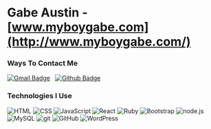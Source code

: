 # Gabe Austin - [www.myboygabe.com](http://www.myboygabe.com/)

<p>
<h3>Ways To Contact Me</h3>

[![Gmail Badge](https://img.shields.io/badge/-gabriel.austin2019@gmail.com-blue?style=flat-square&logo=Gmail&logoColor=white&link=mailto:gabriel.austin2019@gmail.com)](mailto:gabriel.austin2019@gmail.com)  &nbsp;
[![Github Badge](https://img.shields.io/badge/-gabeaustin-black?style=flat-square&logo=github&logoColor=white&link=https://github.com/gabeaustin)](https://github.com/gabeaustin)
</p>

<h3>Technologies I Use</h3>
<p>
    <img alt="HTML" src="https://img.shields.io/badge/HTML5-E34F26?style=flat-square&logo=html5&logoColor=white" />
    <img alt="CSS" src="https://img.shields.io/badge/CSS3-1572B6?style=flat-square&logo=css3&logoColor=white" />
    <img alt="JavaScript" src="https://img.shields.io/badge/-JavaScript-FCC624?style=flat-square&logo=Javascript&logoColor=black" />
    <img alt="React" src="https://img.shields.io/badge/-React-45b8d8?style=flat-square&logo=react&logoColor=white" />
    <img alt="Ruby" src="https://img.shields.io/badge/-Ruby-DD0031?style=flat-square&logo=ruby&logoColor=white" />
    <img alt="Bootstrap" src="https://img.shields.io/badge/Bootstrap-563D7C?style=flat-square&logo=bootstrap&logoColor=white" />
    <img alt="node.js" src="https://img.shields.io/badge/-node.js-DD0031?style=flat-square&logo=node.js&logoColor=white" />
    <img alt="MySQL" src="https://img.shields.io/badge/-MySQL-4479A1?style=flat-square&logo=MySQL&logoColor=white" />
    <img alt="git" src="https://img.shields.io/badge/-Git-F05032?style=flat-square&logo=git&logoColor=white" />
    <img alt="GitHub" src="https://img.shields.io/badge/-GitHub-181717?style=flat-square&logo=GitHub&logoColor=white" />
    <img alt="WordPress" src="https://img.shields.io/badge/WordPress-%23117AC9.svg?style=flat-square&logo=WordPress&logoColor=white" />
</p>

<!-- GitHub Badges Reference Link: https://github.com/Ileriayo/markdown-badges -->


